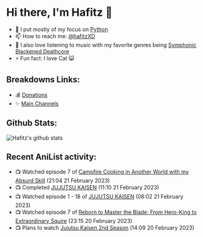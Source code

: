 # Hi there, I'm Hafitz 👋
- 🐍 I put mostly of my focus on [Python](https://python.org)
- 📫 How to reach me: [@hafitzXD](https://t.me/hafitzXD)
- 🎵 I also love listening to music with my favorite genres being [Symphonic Blackened Deathcore](https://youtu.be/qyYmS_iBcy4)
- ⚡ Fun fact: I love Cat 😺

## Breakdowns Links:
- 💰 [Donations](https://t.me/TheBreakdowns/2)
- ✨ [Main Channels](https://t.me/TheBreakdowns)

## Github Stats:
![Hafitz's github stats](https://github-readme-stats.vercel.app/api?username=breakdowns&show_icons=true&count_private=true&bg_color=00000000&text_color=777)

## Recent AniList activity:
<!-- ANILIST_ACTIVITY:start -->

-   📺 Watched episode 7 of [Campfire Cooking in Another World with my Absurd Skill](https://anilist.co/anime/156067) (21:04 21 February 2023)
-   📺 Completed [JUJUTSU KAISEN](https://anilist.co/anime/113415) (11:10 21 February 2023)
-   📺 Watched episode 1 - 18 of [JUJUTSU KAISEN](https://anilist.co/anime/113415) (08:02 21 February 2023)
-   📺 Watched episode 7 of [Reborn to Master the Blade: From Hero-King to Extraordinary Squire](https://anilist.co/anime/142193) (23:15 20 February 2023)
-   📺 Plans to watch [Jujutsu Kaisen 2nd Season](https://anilist.co/anime/145064) (14:09 20 February 2023)

<!-- ANILIST_ACTIVITY:end -->
